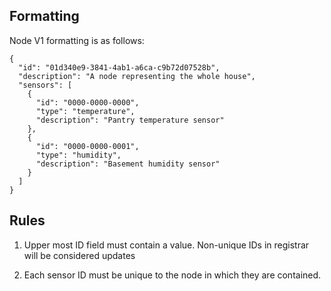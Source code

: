 ## Formatting

Node V1 formatting is as follows:
```
{
  "id": "01d340e9-3841-4ab1-a6ca-c9b72d07528b",
  "description": "A node representing the whole house",
  "sensors": [
    {
      "id": "0000-0000-0000",
      "type": "temperature",
      "description": "Pantry temperature sensor"
    },
    {
      "id": "0000-0000-0001",
      "type": "humidity",
      "description": "Basement humidity sensor"
    }
  ]
}
```
## Rules 

1) Upper most ID field must contain a value. Non-unique IDs in registrar will be considered updates

2) Each sensor ID must be unique to the node in which they are contained. 